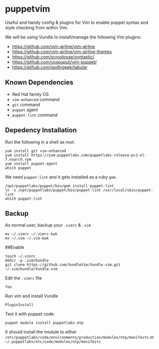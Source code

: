# puppetvim
Useful and handy config &amp; plugins for Vim to enable puppet syntax and style
checking from within Vim.

We will be using Vundle to install/manage the following Vim plugins:

+ https://github.com/vim-airline/vim-airline
+ https://github.com/vim-airline/vim-airline-themes
+ https://github.com/scrooloose/syntastic/
+ https://github.com/voxpupuli/vim-puppet/
+ https://github.com/godlygeek/tabular


## Known Dependencies
+ Red Hat family OS
+ `vim-enhanced` command
+ `git` command
+ `puppet` agent
+ `puppet-lint` command


## Depedency Installation
Run the following in a shell as root.
```shell
yum install git vim-enhanced
yum install https://yum.puppetlabs.com/puppetlabs-release-pc1-el-7.noarch.rpm
yum install puppet-agent
which puppet
```

We need `puppet-lint` and it gets installed as a ruby `gem`.
```shell
/opt/puppetlabs/puppet/bin/gem install puppet-lint
ln -s /opt/puppetlabs/puppet/bin/puppet-lint /usr/local/sbin/puppet-lint
which puppet-lint
```

## Backup
As normal user, backup your `.vimrc` &amp; `.vim`
```shell
mv ~/.vimrc ~/.vimrc-bak
mv ~/.vim ~/.vim-bak
```


##Enable
```shell
touch ~/.vimrc
mkdir -p .vim/bundle
git clone https://github.com/VundleVim/Vundle.vim.git ~/.vim/bundle/Vundle.vim
```

Edit the `.vimrc` file 
```shell
foo
```

Run vim and install Vundle 
```shell
PluginInstall
```

Test it with puppet code:
```shell
puppet module install puppetlabs-ntp
```
It should install the module to either
`/etc/puppetlabs/code/environments/production/modules/ntp/manifests` or
`~/.puppetlabs/etc/code/modules/ntp/manifests`
```

